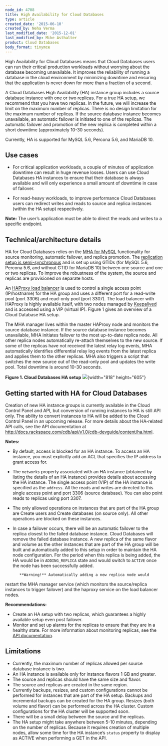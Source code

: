 ```yaml
---
node_id: 4708
title: High Availability for Cloud Databases
type: article
created_date: '2015-06-10'
created_by: Neha Verma
last_modified_date: '2015-12-01'
last_modified_by: Mike Asthalter
product: Cloud Databases
body_format: tinymce
---
```


High Availability for Cloud Databases means that Cloud Databases users
can run their critical production workloads without worrying about the
database becoming unavailable. It improves the reliability of running a
database in the cloud environment by minimizing downtime and ensuring
that the application is never down for more than a fraction of a second.

A Cloud Databases High Availability (HA) instance group includes a
source database instance with one or two replicas. For a true HA setup,
we recommend that you have two replicas. In the future, we will increase
the limit on the maximum number of replicas. There is no design
limitation for the maximum number of replicas. If the source database
instance becomes unavailable, an automatic failover is initiated to one
of the replicas. The automatic failover and promotion of the new replica
is completed within a short downtime (approximately 10-30 seconds).

Currently, HA is supported for MySQL 5.6, Percona 5.6, and MariaDB 10.

Use cases
---------

-   For critical application workloads, a couple of minutes of
    application downtime can result in huge revenue losses. Users can
    use Cloud Databases HA instances to ensure that their database is
    always available and will only experience a small amount of downtime
    in case of failover.

-   For read-heavy workloads, to improve performance Cloud Databases
    users can redirect writes and reads to source and replica instances
    (within the HA setup) respectively.

**Note:** The user&rsquo;s application must be able to direct the reads and
writes to a specific endpoint.

Technical/architecture details
------------------------------

HA for Cloud Databases relies on the [MHA for
MySQL](https://code.google.com/p/mysql-master-ha/) functionality for
source monitoring, automatic failover, and replica promotion. The
[replication setup is
semi-synchronous](https://dev.mysql.com/doc/refman/5.6/en/replication-semisync.html)
and is set up using GTIDs (for MySQL 5.6, Percona 5.6, and without GTID
for MariaDB 10) between one source and one or two replicas. To improve
the robustness of the system, the source and replicas are provisioned on
separate hosts.

An [HAProxy load balancer](http://www.haproxy.org/) is used to control a
single access point (IP/hostname) for the HA group and uses a different
port for a read-write pool (port 3306) and read-only pool (port 3307).
The load balancer with HAProxy is highly available itself, with two
nodes managed by [Keepalived](http://keepalived.org/) and is accessed
using a VIP (virtual IP). Figure 1 gives an overview of a Cloud Database
HA setup.

The MHA manager lives within the master HAProxy node and monitors the
source database instance. If the source database instance becomes
unavailable, MHA initiates failover to the most up-to-date replica node.
All other replica nodes automatically re-attach themselves to the new
source. If some of the replicas have not received the latest relay log
events, MHA automatically identifies differential relay log events from
the latest replica and applies them to the other replicas. MHA also
triggers a script that switches the new source out of the read-only pool
and updates the write pool. Total downtime is around 10-30 seconds.

**Figure 1. Cloud Databases HA setup**
![](https://8026b2e3760e2433679c-fffceaebb8c6ee053c935e8915a3fbe7.ssl.cf2.rackcdn.com/field/image/HighAvailabilityforCloudDatabases1b.png){width="818"
height="605"}



Getting started with HA for Cloud Databases
-------------------------------------------

Creation of new HA instance groups is currently available in the Cloud
Control Panel and API, but conversion of running instances to HA is
still API only. The ability to convert instances to HA will be added to
the Cloud Control Panel in an upcoming release. For more details about
the HA-related API calls, see the API documentation at
<http://docs.rackspace.com/cdb/api/v1.0/cdb-devguide/content/ha.html>.

**Notes:**

-   By default, access is blocked for an HA instance. To access an HA
    instance, you must explicitly add an ACL that specifies the IP
    address to grant access for.
-   The `networks` property associated with an HA instance (obtained by
    listing the details of an HA instance) provides details about
    accessing the HA instance. The single access point (VIP) of the HA
    instance is specified as the `address`. All the reads and writes are
    directed to this single access point and port 3306
    (source database). You can also point reads to replicas using
    port 3307.
-   The only allowed operations on instances that are part of the HA
    group are Create users and Create databases (on source only). All
    other operations are blocked on these instances.
-   In case a failover occurs, there will be an automatic failover to
    the replica closest to the failed database instance. Cloud Databases
    will remove the failed database instance. A new replica of the same
    flavor and volume as the other instances that are part of the HA
    group will be built and automatically added to this setup in order
    to maintain the HA node configuration. For the period when this
    replica is being added, the HA would be in `ADDING_REPLICA` state
    and would switch to `ACTIVE` once the node has been
    successfully added.

           **Warning!** Automatically adding a new replica node would
restart the MHA manager service (which monitors the source/replica
instances to trigger failover) and the haproxy service on the load
balancer nodes.

**Recommendations:**

-   Create an HA setup with two replicas, which guarantees a highly
    available setup even post failover.
-   Monitor and set up alarms for the replicas to ensure that they are
    in a healthy state. For more information about monitoring replicas,
    see the [API
    documentation](http://docs.rackspace.com/cdb/api/v1.0/cdb-devguide/content/Monitoring_Read_Replication-d1e3694.html).

Limitations
-----------

-   Currently, the maximum number of replicas allowed per source
    database instance is two.
-   An HA instance is available only for instance flavors 1 GB
    and greater.
-   The source and replicas should have the same size and flavor.
-   The source and replicas are created in the same region.
-   Currently backups, resizes, and custom configurations cannot be
    performed for instances that are part of the HA setup. Backups and
    incremental backups can be created for the HA group. Resizes (both
    volume and flavor) can be performed across the HA cluster. Custom
    configurations for the HA cluster will be supported soon.
-   There will be a small delay between the source and the replicas.
-   The HA setup might take anywhere between 5-10 minutes, depending on
    the number of replicas. Because it requires creation of multiple
    nodes, allow some time for the HA instance&rsquo;s `status` property to
    display as ACTIVE when performing a GET in the API.


